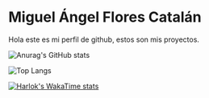 
# Miguel Ángel Flores Catalán

Hola este es mi perfil de github, estos son mis proyectos.

![Anurag's GitHub stats](https://github-readme-stats.vercel.app/api?username=miguelfcma&show_icons=true&theme=radical)

![Top Langs](https://github-readme-stats.vercel.app/api/top-langs/?username=miguelfcma&hide_progress=true)

[![Harlok's WakaTime stats](https://github-readme-stats.vercel.app/api/wakatime?username=miguelfcma)](https://github.com/miguelfcma/github-readme-stats)

